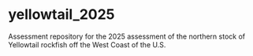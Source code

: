 # yellowtail_2025
Assessment repository for the 2025 assessment of the northern stock of Yellowtail rockfish off the West Coast of the U.S.
